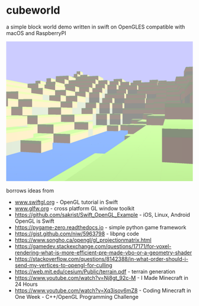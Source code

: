 # cubeworld

a simple block world demo written in swift on OpenGLES compatible with macOS and RaspberryPI

![a screenshot](screenshot.png)

borrows ideas from
* www.swiftgl.org - OpenGL tutorial in Swift
* www.glfw.org - cross platform GL window toolkit
* https://github.com/sakrist/Swift_OpenGL_Example - iOS, Linux, Android OpenGL is Swift 
* https://pygame-zero.readthedocs.io - simple python game framework
* https://gist.github.com/niw/5963798 - libpng code
* https://www.songho.ca/opengl/gl_projectionmatrix.html
* https://gamedev.stackexchange.com/questions/17171/for-voxel-rendering-what-is-more-efficient-pre-made-vbo-or-a-geometry-shader
* https://stackoverflow.com/questions/8142388/in-what-order-should-i-send-my-vertices-to-opengl-for-culling
* https://web.mit.edu/cesium/Public/terrain.pdf - terrain generation
* https://www.youtube.com/watch?v=Nj8gt_92c-M - I Made Minecraft in 24 Hours
* https://www.youtube.com/watch?v=Xq3isov6mZ8 - Coding Minecraft in One Week - C++/OpenGL Programming Challenge
